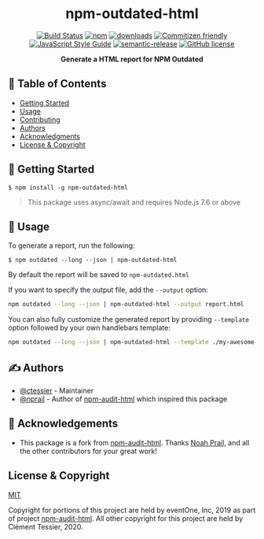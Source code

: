 <h1 align="center">npm-outdated-html</h1>

<p align="center">
<a href="https://travis-ci.com/ctessier/npm-outdated-html"><img src="https://travis-ci.com/ctessier/npm-outdated-html.svg?branch=master" alt="Build Status"></a>
<a href="https://www.npmjs.com/package/npm-outdated-html"><img src="https://img.shields.io/npm/v/npm-outdated-html.svg" alt="npm"></a>
<a href="https://www.npmjs.com/package/npm-outdated-html"><img src="https://badgen.net/npm/dt/npm-outdated-html" alt="downloads"></a>
<a href="http://commitizen.github.io/cz-cli/"><img src="https://img.shields.io/badge/commitizen-friendly-brightgreen.svg" alt="Commitizen friendly"></a>
<a href="https://standardjs.com"><img src="https://img.shields.io/badge/code_style-standard-brightgreen.svg" alt="JavaScript Style Guide"></a>
<a href="https://github.com/semantic-release/semantic-release"><img src="https://img.shields.io/badge/%20%20%F0%9F%93%A6%F0%9F%9A%80-semantic--release-e10079.svg" alt="semantic-release"></a>
<a href="https://github.com/ctessier/npm-outdated-html/blob/master/LICENSE"><img src="https://img.shields.io/github/license/ctessier/npm-outdated-html.svg" alt="GitHub license"></a>

</p>
<p align="center"><b>Generate a HTML report for NPM Outdated</b></p>

## 📝 Table of Contents

- [Getting Started](#getting_started)
- [Usage](#usage)
- [Contributing](CONTRIBUTING.md)
- [Authors](#authors)
- [Acknowledgments](#acknowledgement)
- [License & Copyright](#license_copyright)

## 🏁 Getting Started <a name = "getting_started"></a>

```
$ npm install -g npm-outdated-html
```

> This package uses async/await and requires Node.js 7.6 or above

## 🎈 Usage <a name="usage"></a>

To generate a report, run the following:

```
$ npm outdated --long --json | npm-outdated-html
```

By default the report will be saved to `npm-outdated.html`

If you want to specify the output file, add the `--output` option:

```bash
npm outdated --long --json | npm-outdated-html --output report.html
```

You can also fully customize the generated report by providing `--template` option followed by your own handlebars template:

```bash
npm outdated --long --json | npm-outdated-html --template ./my-awesome-template.hbs
```

## ✍️ Authors <a name = "authors"></a>

- [@ctessier](https://github.com/ctessier) - Maintainer
- [@nprail](https://github.com/nprail) - Author of [npm-audit-html](https://github.com/eventOneHQ/npm-audit-html) which inspired this package

## 🎉 Acknowledgements <a name = "acknowledgement"></a>

- This package is a fork from [npm-audit-html](https://github.com/eventOneHQ/npm-audit-html). Thanks [Noah Prail](https://github.com/nprail), and all the other contributors for your great work!

## License & Copyright <a name = "license_copyright"></a>

[MIT](LICENSE)

Copyright for portions of this project are held by eventOne, Inc, 2019 as part of project  [npm-audit-html](https://github.com/eventOneHQ/npm-audit-html). All other copyright for this project are held by Clément Tessier, 2020.
